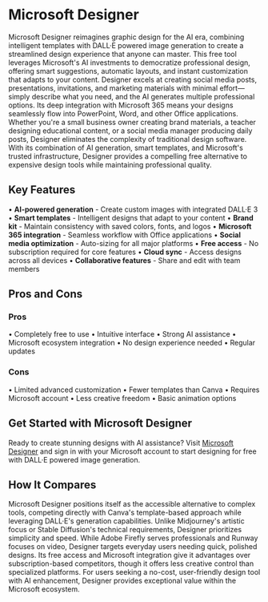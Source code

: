 # Microsoft Designer

Microsoft Designer reimagines graphic design for the AI era, combining intelligent templates with DALL·E powered image generation to create a streamlined design experience that anyone can master. This free tool leverages Microsoft's AI investments to democratize professional design, offering smart suggestions, automatic layouts, and instant customization that adapts to your content. Designer excels at creating social media posts, presentations, invitations, and marketing materials with minimal effort—simply describe what you need, and the AI generates multiple professional options. Its deep integration with Microsoft 365 means your designs seamlessly flow into PowerPoint, Word, and other Office applications. Whether you're a small business owner creating brand materials, a teacher designing educational content, or a social media manager producing daily posts, Designer eliminates the complexity of traditional design software. With its combination of AI generation, smart templates, and Microsoft's trusted infrastructure, Designer provides a compelling free alternative to expensive design tools while maintaining professional quality.

## Key Features

• **AI-powered generation** - Create custom images with integrated DALL·E 3
• **Smart templates** - Intelligent designs that adapt to your content
• **Brand kit** - Maintain consistency with saved colors, fonts, and logos
• **Microsoft 365 integration** - Seamless workflow with Office applications
• **Social media optimization** - Auto-sizing for all major platforms
• **Free access** - No subscription required for core features
• **Cloud sync** - Access designs across all devices
• **Collaborative features** - Share and edit with team members

## Pros and Cons

### Pros
• Completely free to use
• Intuitive interface
• Strong AI assistance
• Microsoft ecosystem integration
• No design experience needed
• Regular updates

### Cons
• Limited advanced customization
• Fewer templates than Canva
• Requires Microsoft account
• Less creative freedom
• Basic animation options

## Get Started with Microsoft Designer

Ready to create stunning designs with AI assistance? Visit [Microsoft Designer](https://designer.microsoft.com) and sign in with your Microsoft account to start designing for free with DALL·E powered image generation.

## How It Compares

Microsoft Designer positions itself as the accessible alternative to complex tools, competing directly with Canva's template-based approach while leveraging DALL·E's generation capabilities. Unlike Midjourney's artistic focus or Stable Diffusion's technical requirements, Designer prioritizes simplicity and speed. While Adobe Firefly serves professionals and Runway focuses on video, Designer targets everyday users needing quick, polished designs. Its free access and Microsoft integration give it advantages over subscription-based competitors, though it offers less creative control than specialized platforms. For users seeking a no-cost, user-friendly design tool with AI enhancement, Designer provides exceptional value within the Microsoft ecosystem.